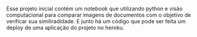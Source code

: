 Esse projeto inicial contém um notebook que utilizando python e visão computacional para comparar imagens de documentos com o objetivo de verificar sua similiradidade. E junto há um código que pode ser feita um deploy de uma aplicação do projeto no heroku.
